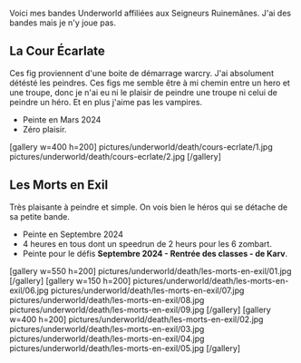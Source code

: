 
Voici mes bandes Underworld affiliées aux Seigneurs Ruinemânes. J'ai des bandes mais je n'y joue pas.

## La Cour Écarlate

Ces fig proviennent d'une boite de démarrage warcry. J'ai absolument détésté les peindres.
Ces figs me semble être à mi chemin entre un hero et une troupe, donc je n'ai eu ni le plaisir de peindre une troupe ni celui de peindre un héro.
Et en plus j'aime pas les vampires.

* Peinte en Mars 2024
* Zéro plaisir.

[gallery w=400 h=200]
pictures/underworld/death/cours-ecrlate/1.jpg
pictures/underworld/death/cours-ecrlate/2.jpg
[/gallery]

## Les Morts en Exil

Très plaisante à peindre et simple. On vois bien le héros qui se détache de sa petite bande. 

* Peinte en Septembre 2024
* 4 heures en tous dont un speedrun de 2 heurs pour les 6 zombart.
* Peinte pour le défis __Septembre 2024 - Rentrée des classes - de Karv__.

[gallery w=550 h=200]
pictures/underworld/death/les-morts-en-exil/01.jpg
[/gallery]
[gallery w=150 h=200]
pictures/underworld/death/les-morts-en-exil/06.jpg
pictures/underworld/death/les-morts-en-exil/07.jpg
pictures/underworld/death/les-morts-en-exil/08.jpg
pictures/underworld/death/les-morts-en-exil/09.jpg
[/gallery]
[gallery w=400 h=200]
pictures/underworld/death/les-morts-en-exil/02.jpg
pictures/underworld/death/les-morts-en-exil/03.jpg
pictures/underworld/death/les-morts-en-exil/04.jpg
pictures/underworld/death/les-morts-en-exil/05.jpg
[/gallery]



